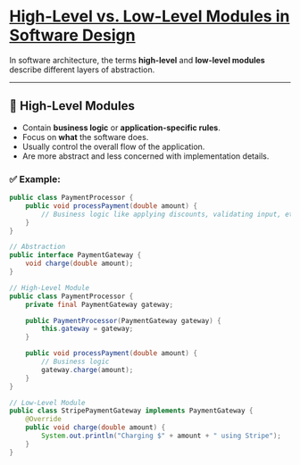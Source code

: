# [High-Level vs. Low-Level Modules in Software Design](https://github.com/Hanif-K-Musaheb/Year-2-CompSci-Notes/blob/main/OOSE2/week4-6.md)

In software architecture, the terms **high-level** and **low-level modules** describe different layers of abstraction.

---

## 🔹 High-Level Modules

- Contain **business logic** or **application-specific rules**.
- Focus on **what** the software does.
- Usually control the overall flow of the application.
- Are more abstract and less concerned with implementation details.

### ✅ Example:

```java
public class PaymentProcessor {
    public void processPayment(double amount) {
        // Business logic like applying discounts, validating input, etc.
    }
}
```


```java
// Abstraction
public interface PaymentGateway {
    void charge(double amount);
}

// High-Level Module
public class PaymentProcessor {
    private final PaymentGateway gateway;

    public PaymentProcessor(PaymentGateway gateway) {
        this.gateway = gateway;
    }

    public void processPayment(double amount) {
        // Business logic
        gateway.charge(amount);
    }
}

// Low-Level Module
public class StripePaymentGateway implements PaymentGateway {
    @Override
    public void charge(double amount) {
        System.out.println("Charging $" + amount + " using Stripe");
    }
}
```
